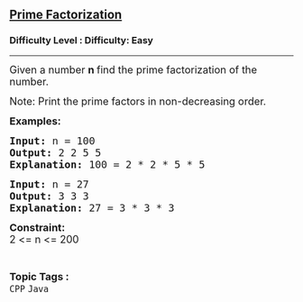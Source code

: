 <h2><a href="https://www.geeksforgeeks.org/problems/prime-factorization/1?page=3&category=Java&sortBy=submissions">Prime Factorization</a></h2><h3>Difficulty Level : Difficulty: Easy</h3><hr><div class="problems_problem_content__Xm_eO"><p><span style="font-size: 18px;">Given a number <strong>n </strong>find the prime factorization of the number.</span></p>
<p><span style="font-size: 18px;">Note: Print the prime factors in non-decreasing order.</span></p>
<p><span style="font-size: 18px;"><strong>Examples:</strong></span></p>
<pre><span style="font-size: 18px;"><strong>Input: </strong>n = 100<strong>
Output: </strong>2 2 5 5
<strong>E</strong><strong>xplanation: </strong>100 = 2 * 2 * 5 * 5</span>
</pre>
<pre><span style="font-size: 18px;"><strong>Input: </strong>n = 27<strong>
Output: </strong>3 3 3
<strong>Explanation: </strong>27 = 3 * 3 * 3</span>&nbsp;</pre>
<p><span style="font-size: 18px;"><strong>Constraint:<br></strong></span><span style="font-size: 18px;">2 &lt;= n &lt;= 200</span></p></div><br><p><span style=font-size:18px><strong>Topic Tags : </strong><br><code>CPP</code>&nbsp;<code>Java</code>&nbsp;